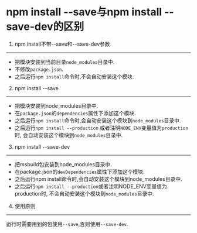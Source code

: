 npm install --save与npm install --save-dev的区别
===

1. npm install不带--save和--save-dev参数
---

* 把模块安装到当前目录`node_modules`目录中.
* 不修改`package.json`.
* 之后运行`npm install`命令时,不会自动安装这个模块.

2. npm install --save
---

* 把模块安装到node_modules目录中.
* 在`package.json`的`dependencies`属性下添加这个模块.
* 之后运行`npm install`命令时,会自动安装这个模块到`node_modules`目录中.
* 之后运行`npm install --production` 或者注明`NODE_ENV`变量值为`production`时, 会自动安装这个模块到`node_modules`目录中.

3. npm install --save-dev
---
* 把msbuild包安装到node_modules目录中.
* 在package.json的`devDependencies`属性下添加这个模块.
* 之后运行npm install命令时,会自动安装这个模块到node_modules目录中.
* 之后运行`npm install --production`或者注明NODE_ENV变量值为production时, 不会自动安装这个模块到`node_modules`目录中.

4. 使用原则
---

运行时需要用到的包使用`--save`,否则使用`--save-dev`.